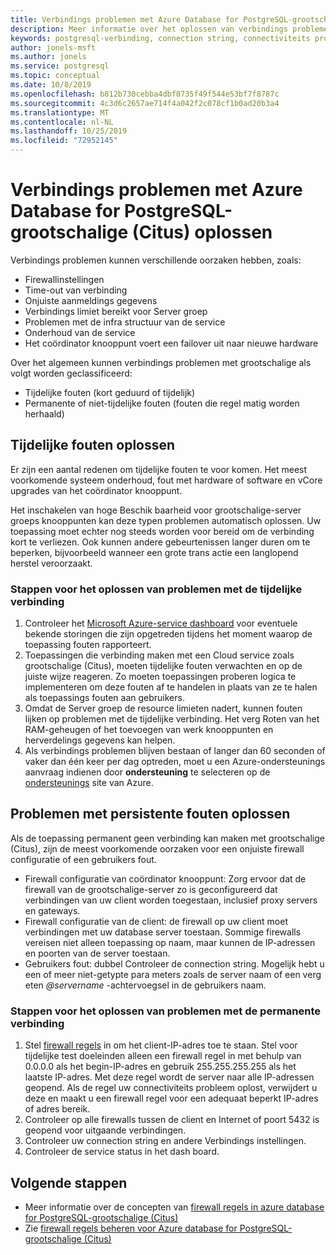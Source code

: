 ```yaml
---
title: Verbindings problemen met Azure Database for PostgreSQL-grootschalige (Citus) oplossen
description: Meer informatie over het oplossen van verbindings problemen met Azure Database for PostgreSQL-grootschalige (Citus)
keywords: postgresql-verbinding, connection string, connectiviteits problemen, tijdelijke fout, verbindings fout
author: jonels-msft
ms.author: jonels
ms.service: postgresql
ms.topic: conceptual
ms.date: 10/8/2019
ms.openlocfilehash: b812b730cebba4dbf0735f49f544e53bf7f8787c
ms.sourcegitcommit: 4c3d6c2657ae714f4a042f2c078cf1b0ad20b3a4
ms.translationtype: MT
ms.contentlocale: nl-NL
ms.lasthandoff: 10/25/2019
ms.locfileid: "72952145"
---
```

# <a name="troubleshoot-connection-issues-to-azure-database-for-postgresql---hyperscale-citus"></a>Verbindings problemen met Azure Database for PostgreSQL-grootschalige (Citus) oplossen

Verbindings problemen kunnen verschillende oorzaken hebben, zoals:

* Firewallinstellingen
* Time-out van verbinding
* Onjuiste aanmeldings gegevens
* Verbindings limiet bereikt voor Server groep
* Problemen met de infra structuur van de service
* Onderhoud van de service
* Het coördinator knooppunt voert een failover uit naar nieuwe hardware

Over het algemeen kunnen verbindings problemen met grootschalige als volgt worden geclassificeerd:

* Tijdelijke fouten (kort geduurd of tijdelijk)
* Permanente of niet-tijdelijke fouten (fouten die regel matig worden herhaald)

## <a name="troubleshoot-transient-errors"></a>Tijdelijke fouten oplossen

Er zijn een aantal redenen om tijdelijke fouten te voor komen. Het meest voorkomende systeem onderhoud, fout met hardware of software en vCore upgrades van het coördinator knooppunt.

Het inschakelen van hoge Beschik baarheid voor grootschalige-server groeps knooppunten kan deze typen problemen automatisch oplossen. Uw toepassing moet echter nog steeds worden voor bereid om de verbinding kort te verliezen. Ook kunnen andere gebeurtenissen langer duren om te beperken, bijvoorbeeld wanneer een grote trans actie een langlopend herstel veroorzaakt.

### <a name="steps-to-resolve-transient-connectivity-issues"></a>Stappen voor het oplossen van problemen met de tijdelijke verbinding

1. Controleer het [Microsoft Azure-service dashboard](https://azure.microsoft.com/status) voor eventuele bekende storingen die zijn opgetreden tijdens het moment waarop de toepassing fouten rapporteert.
2. Toepassingen die verbinding maken met een Cloud service zoals grootschalige (Citus), moeten tijdelijke fouten verwachten en op de juiste wijze reageren. Zo moeten toepassingen proberen logica te implementeren om deze fouten af te handelen in plaats van ze te halen als toepassings fouten aan gebruikers.
3. Omdat de Server groep de resource limieten nadert, kunnen fouten lijken op problemen met de tijdelijke verbinding. Het verg Roten van het RAM-geheugen of het toevoegen van werk knooppunten en herverdelings gegevens kan helpen.
4. Als verbindings problemen blijven bestaan of langer dan 60 seconden of vaker dan één keer per dag optreden, moet u een Azure-ondersteunings aanvraag indienen door **ondersteuning** te selecteren op de [ondersteunings](https://azure.microsoft.com/support/options) site van Azure.

## <a name="troubleshoot-persistent-errors"></a>Problemen met persistente fouten oplossen

Als de toepassing permanent geen verbinding kan maken met grootschalige (Citus), zijn de meest voorkomende oorzaken voor een onjuiste firewall configuratie of een gebruikers fout.

* Firewall configuratie van coördinator knooppunt: Zorg ervoor dat de firewall van de grootschalige-server zo is geconfigureerd dat verbindingen van uw client worden toegestaan, inclusief proxy servers en gateways.
* Firewall configuratie van de client: de firewall op uw client moet verbindingen met uw database server toestaan. Sommige firewalls vereisen niet alleen toepassing op naam, maar kunnen de IP-adressen en poorten van de server toestaan.
* Gebruikers fout: dubbel Controleer de connection string. Mogelijk hebt u een of meer niet-getypte para meters zoals de server naam of een verg eten *\@servername* -achtervoegsel in de gebruikers naam.

### <a name="steps-to-resolve-persistent-connectivity-issues"></a>Stappen voor het oplossen van problemen met de permanente verbinding

1. Stel [firewall regels](howto-hyperscale-manage-firewall-using-portal.md) in om het client-IP-adres toe te staan. Stel voor tijdelijke test doeleinden alleen een firewall regel in met behulp van 0.0.0.0 als het begin-IP-adres en gebruik 255.255.255.255 als het laatste IP-adres. Met deze regel wordt de server naar alle IP-adressen geopend. Als de regel uw connectiviteits probleem oplost, verwijdert u deze en maakt u een firewall regel voor een adequaat beperkt IP-adres of adres bereik.
2. Controleer op alle firewalls tussen de client en Internet of poort 5432 is geopend voor uitgaande verbindingen.
3. Controleer uw connection string en andere Verbindings instellingen.
4. Controleer de service status in het dash board.

## <a name="next-steps"></a>Volgende stappen

* Meer informatie over de concepten van [firewall regels in azure database for PostgreSQL-grootschalige (Citus)](concepts-hyperscale-firewall-rules.md)
* Zie [firewall regels beheren voor Azure database for PostgreSQL-grootschalige (Citus)](howto-hyperscale-manage-firewall-using-portal.md)
